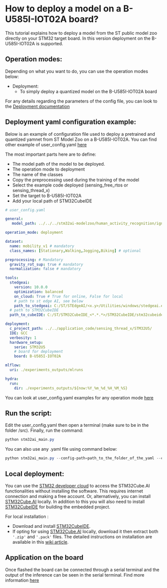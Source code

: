 # How to deploy a model on a B-U585I-IOT02A board?

This tutorial explains how to deploy a model from the ST public model zoo directly on your STM32 target board. In this version deployment on the B-U585I-IOT02A is supported.


## Operation modes:

Depending on what you want to do, you can use the operation modes below:
- Deployment: 
    - To simply deploy a quantized model on the B-U585I-IOT02A board

For any details regarding the parameters of the config file, you can look to the [Deployment documentation](../README_DEPLOYMENT.md)


## Deployment yaml configuration example:

Below is an example of configuration file used to deploy a pretrained and quantized yamnet from ST Model Zoo on a B-U585I-IOT02A.
You can find other example of user_config.yaml [here](https://github.com/STMicroelectronics/stm32ai-modelzoo-services/tree/main/human_activity_recognition/src/config_file_examples)

The most important parts here are to define:
- The model path of the model to be deployed. 
- The operation mode to deployment
- The name of the classes
- Copy the preprocessing used during the training of the model 
- Select the example code deployed (sensing_free_rtos or sensing_thread_x)
- Set the target to B-U585I-IOT02A
- Add your local path of STM32CubeIDE


```yaml
# user_config.yaml

general:
   model_path: ../../../stm32ai-modelzoo/human_activity_recognition/ign/ST_pretrainedmodel_custom_dataset/mobility_v1/ign_wl_24/ign_wl_24.h5     # Path to the model file to deploy

operation_mode: deployment

dataset:
  name: mobility_v1 # mandatory
  class_names: [Stationary,Walking,Jogging,Biking] # optional

preprocessing: # Mandatory
  gravity_rot_sup: true # mandatory
  normalization: false # mandatory

tools:
  stedgeai:
    version: 10.0.0
    optimization: balanced
    on_cloud: True # True for online, False for local
    # path to st edge AI, see below
    path_to_stedgeai: C:/ST/STEdgeAI/<x.y>/Utilities/windows/stedgeai.exe
  # path to STM32CubeIDE
  path_to_cubeIDE: C:/ST/STM32CubeIDE_<*.*.*>/STM32CubeIDE/stm32cubeide.exe

deployment:
  c_project_path: ../../application_code/sensing_thread_x/STM32U5/
  IDE: GCC
  verbosity: 1
  hardware_setup:
    serie: STM32U5
    # board for deployment
    board: B-U585I-IOT02A

mlflow:
  uri: ./experiments_outputs/mlruns

hydra:
  run:
    dir: ./experiments_outputs/${now:%Y_%m_%d_%H_%M_%S}

```

You can look at user_config.yaml examples for any operation mode [here](https://github.com/STMicroelectronics/stm32ai-modelzoo-services/tree/main/human_activity_recognition/src/config_file_examples)

## Run the script:

Edit the user_config.yaml then open a terminal (make sure to be in the folder /src). Finally, run the command:

```powershell
python stm32ai_main.py
```
You can also use any .yaml file using command below:
```powershell
python stm32ai_main.py --config-path=path_to_the_folder_of_the_yaml --config-name=name_of_your_yaml_file
```

## Local deployment:

You can use the [STM32 developer cloud](https://stedgeai-dc.st.com/home) to access the STM32Cube.AI functionalities without installing the software. This requires internet connection and making a free account. Or, alternatively, you can install [STM32Cube.AI](https://www.st.com/en/embedded-software/x-cube-ai.html) locally. In addition to this you will also need to install [STM32CubeIDE](https://www.st.com/en/development-tools/stm32cubeide.html) for building the embedded project.
 
For local installation :
 
- Download and install [STM32CubeIDE](https://www.st.com/en/development-tools/stm32cubeide.html).
- If opting for using [STM32Cube.AI](https://www.st.com/en/embedded-software/x-cube-ai.html) locally, download it then extract both `'.zip'` and `'.pack'` files.
The detailed instructions on installation are available in this [wiki article](https://wiki.st.com/stm32mcu/index.php?title=AI:How_to_install_STM32_model_zoo).

## Application on the board

Once flashed the board can be connected through a serial terminal and the output of the inference can be seen in the serial terminal. 
Find more information [here](https://github.com/STMicroelectronics/stm32ai-modelzoo-services/tree/main/human_activity_recognition/deployment#5)


